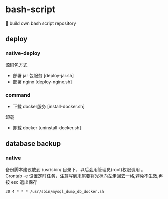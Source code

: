 # bash-script
🧠 build own bash script repository



## deploy

### native-deploy
源码包方式
- 部署 jar 包服务 [deploy-jar.sh]
- 部署 nginx [deploy-nginx.sh]

### command
- 下载 docker服务 [install-docker.sh]

卸载
- 卸载 docker [uninstall-docker.sh]




## database backup

### native
   备份脚本建议放到 /usr/sbin/ 目录下，以后会用管理员(root)权限调用 。
   Crontab -e 设置定时任务，注意写到末尾要将光标向左走回去一格,避免不生效,再按 esc 退出保存

```
30 4 * * * /usr/sbin/mysql_dump_db_docker.sh
```

